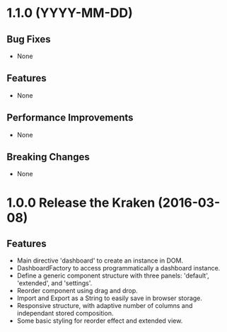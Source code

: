 # 1.1.0 (YYYY-MM-DD)

## Bug Fixes
- None

## Features
- None

## Performance Improvements
- None

## Breaking Changes
- None

# 1.0.0 Release the Kraken (2016-03-08)

## Features
- Main directive 'dashboard' to create an instance in DOM.
- DashboardFactory to access programmatically a dashboard instance.
- Define a generic component structure with three panels: 'default', 'extended', and 'settings'.
- Reorder component using drag and drop.
- Import and Export as a String to easily save in browser storage.
- Responsive structure, with adaptive number of columns and independant stored composition.
- Some basic styling for reorder effect and extended view.
